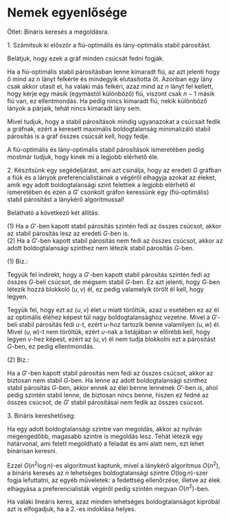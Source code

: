 # Nemek egyenlősége

Ötlet: Bináris keresés a megoldásra.

1\. Számítsuk ki először a fiú-optimális és lány-optimális stabil párosítást.

Belátjuk, hogy ezek a gráf minden csúcsát fedni fogják.

Ha a fiú-optimális stabil párosításban lenne kimaradt fiú, az azt jelenti hogy ő mind az $n$ lányt felkérte és mindegyik elutasította őt. Azonban egy lány csak akkor utasít el, ha valaki más felkéri, azaz mind az $n$ lányt fel kellett, hogy kérje egy másik (egymástól különböző) fiú, viszont csak $n-1$ másik fiú van, ez ellentmondás. Ha pedig nincs kimaradt fiú, nekik különböző lányok a párjaik, tehát nincs kimaradt lány sem.

Mivel tudjuk, hogy a stabil párosítások mindig ugyanazokat a csúcsait fedik a gráfnak, ezért a keresett maximális boldogtalanság minimalizáló stabil párosítás is a gráf összes csúcsát kell, hogy fedje.

A fiú-optimális és lány-optimális stabil párosítások ismeretében pedig mostmár tudjuk, hogy kinek mi a legjobb elérhető éle.

2\. Készítsünk egy segédeljárást, ami azt csinálja, hogy az eredeti $G$ gráfban a fiúk és a lányok preferencialistáinak a végéről elhagyja azokat az éleket, amik egy adott boldogtalansági szint felettiek a legjobb elérhető él ismeretében és ezen a $G'$ csonkolt gráfon keressünk egy (fiú-optimális) stabil párosítást a lánykérő algoritmussal!

Belátható a következő két állítás:

(1) Ha a $G'$-ben kapott stabil párosítás szintén fedi az összes csúcsot, akkor az stabil párosítás lesz az eredeti $G$-ben is.  
(2) Ha a $G'$-ben kapott stabil párosítás nem fedi az összes csúcsot, akkor az adott boldogtalansági szinthez nem létezik stabil párosítás $G$-ben.

(1) Biz.:

Tegyük fel indirekt, hogy a $G'$-ben kapott stabil párosítás szintén fedi az összes $G$-beli csúcsot, de mégsem stabil $G$-ben. Ez azt jelenti, hogy $G$-ben létezik hozzá blokkoló $(u,v)$ él, ez pedig valamelyik törölt él kell, hogy legyen.

Tegyük fel, hogy ezt az $(u,v)$ élet $u$ miatt töröltük, azaz $u$ esetében ez az él az optimális éléhez képest túl nagy boldogtalansághoz vezetne. Mivel a $G'$-beli stabil párosítás fedi $u$-t, ezért $u$-hoz tartozik benne valamilyen $(u, w)$ él. Mivel $(u,w)$-t nem töröltük, ezért $u$-nak a listájában $w$ előrébb kell, hogy legyen $v$-hez képest, ezért az $(u,v)$ él nem tudja blokkolni ezt a párosítást $G$-ben, ez pedig ellentmondás.

(2) Biz.:

Ha a $G'$-ben kapott stabil párosítás nem fedi az összes csúcsot, akkor az biztosan nem stabil $G$-ben. Ha lenne az adott boldogtalansági szinthez stabil párosítás $G$-ben, akkor ennek az élei benne lennének $G'$-ben is, ahol pedig szintén stabil lenne, de biztosan nincs benne, hiszen ez fedné az összes csúcsot, de $G'$ stabil párosításai nem fedik az összes csúcsot.

3\. Bináris kereshetőség:

Ha egy adott boldogtalansági szintre van megoldás, akkor az nyilván megengedőbb, magasabb szintre is megoldás lesz. Tehát létezik egy határvonal, ami felett megoldható a feladat és ami alatt nem, ezt lehet binárisan keresni.

Ezzel $O(n^2 \log n)$-es algoritmust kaptunk, mivel a lánykérő algoritmus $O(n^2)$, a bináris keresés az $n$ lehetséges boldogtalansági szintre $O(\log n)$-szer fogja lefuttatni, az egyéb műveletek: a fedettség ellenőrzése, illetve az élek elhagyása a preferencialisták végéről pedig szintén megvan $O(n^2)$-ben.

Ha valaki lineáris keres, azaz minden lehetséges boldogtalanságot kipróbál azt is elfogadjuk, ha a 2\.-es indoklása helyes.
